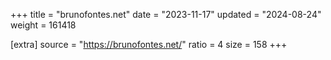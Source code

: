 +++
title = "brunofontes.net"
date = "2023-11-17"
updated = "2024-08-24"
weight = 161418

[extra]
source = "https://brunofontes.net/"
ratio = 4
size = 158
+++
